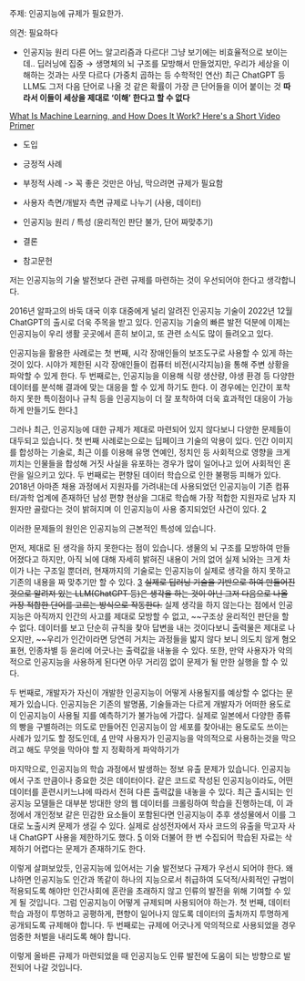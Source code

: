 
주제: 인공지능에 규제가 필요한가.

의견: 필요하다

- 인공지능 원리 다른 어느 알고리즘과 다르다! 그냥 보기에는 비효율적으로 보이는데.. 딥러닝에 집중 → 생명체의 뇌 구조를 모방해서 만들었지만, 우리가 세상을 이해하는 것과는 사뭇 다르다 (가중치 곱하는 등 수학적인 연산) 최근 ChatGPT 등 LLM도 그저 다음 단어로 나올 것 같은 확률이 가장 큰 단어들을 이어 붙이는 것 **따라서 이들이 세상을 제대로 ‘이해’ 한다고 할 수 없다**

[What Is Machine Learning, and How Does It Work? Here's a Short Video Primer](https://www.scientificamerican.com/video/what-is-machine-learning-and-how-does-it-work-heres-a-short-video-primer/)



- 도입
- 긍정적 사례
- 부정적 사례 -> 꼭 좋은 것만은 아님, 막으려면 규제가 필요함
- 사용자 측면/개발자 측면 규제로 나누기 (사용, 데이터)
- 인공지능 원리 / 특성 (윤리적인 판단 불가, 단어 짜맞추기)
- 결론

- 참고문헌


저는 인공지능의 기술 발전보다 관련 규제를 마련하는 것이 우선되어야 한다고 생각합니다. 

2016년 알파고의 바둑 대국 이후 대중에게 널리 알려진 인공지능 기술이 2022년 12월 ChatGPT의 출시로 더욱 주목을 받고 있다. 인공지능 기술의 빠른 발전 덕분에 이제는 인공지능이 우리 생활 곳곳에서 흔히 보이고, 또 관련 소식도 많이 들려오고 있다.

인공지능을 활용한 사례로는 첫 번째, 시각 장애인들의 보조도구로 사용할 수 있게 하는 것이 있다. 시야가 제한된 시각 장애인들이 컴퓨터 비전(시각지능)을 통해 주변 상황을 파악할 수 있게 한다. 두 번째로는, 인공지능을 이용해 식량 생산량, 야생 환경 등 다양한 데이터를 분석해 결과에 맞는 대응을 할 수 있게 하기도 한다. 이 경우에는 인간이 포착하지 못한 특이점이나 규칙 등을 인공지능이 더 잘 포착하여 더욱 효과적인 대응이 가능하게 만들기도 한다.[1]

그러나 최근, 인공지능에 대한 규제가 제대로 마련되어 있지 않다보니 다양한 문제들이 대두되고 있습니다. 첫 번째 사례로는으로는 딥페이크 기술의 악용이 있다. 인간 이미지를 합성하는 기술로, 최근 이를 이용해 유명 연예인, 정치인 등 사회적으로 영향을 크게 끼치는 인물들을 합성해 거짓 사실을 유포하는 경우가 많이 일어나고 있어 사회적인 혼란을 일으키고 있다. 두 번째로는 편향된 데이터 학습으로 인한 불평등 피해가 있다. 2018년 아마존 채용 과정에서 지원자를 가려내는데 사용되었던 인공지능이 기존 컴퓨터/과학 업계에 존재하던 남성 편향 현상을 그대로 학습해 가장 적합한 지원자로 남자 지원자만 골랐다는 것이 밝혀지며 이 인공지능이 사용 중지되었던 사건이 있다. [2] 

이러한 문제들의 원인은 인공지능의 근본적인 특성에 있습니다. 

먼저, 제대로 된 생각을 하지 못한다는 점이 있습니다. 생물의 뇌 구조를 모방하여 만들어졌다고 하지만, 아직 뇌에 대해 자세히 밝혀진 내용이 거의 없어 실제 뇌와는 크게 차이가 나는 구조일 뿐더러, 현재까지의 기술로는 인공지능이 실제로 생각을 하지 못하고 기존의 내용을 짜 맞추기만 할 수 있다. [3] ~~실제로 딥러닝 기술을 기반으로 하여 만들어진 것으로 알려져 있는 LLM(ChatGPT 등)은 생각을 하는 것이 아닌 그저 다음으로 나올 가장 적합한 단어를 고르는 방식으로 작동한다.~~ 실제 생각을 하지 않는다는 점에서 인공지능은 아직까지 인간의 사고를 제대로 모방할 수 없고, ~~구조상 윤리적인 판단을 할 수 없다. 데이터를 보고 단순히 규칙을 찾아 답변을 내는 것이다보니 출력물은 제대로 나오지만, ~~우리가 인간이라면 당연히 거치는 과정들을 밟지 않다 보니 의도치 않게 혐오표현, 인종차별 등 윤리에 어긋나는 출력값을 내놓을 수 있다. 또한, 만약 사용자가 악의적으로 인공지능을 사용하게 된다면 아무 거리낌 없이 문제가 될 만한 실행을 할 수 있다. 

두 번째로, 개발자가 자신이 개발한 인공지능이 어떻게 사용될지를 예상할 수 없다는 문제가 있습니다. 인공지능은 기존의 발명품, 기술들과는 다르게 개발자가 어떠한 용도로 이 인공지능이 사용될 지를 예측하기가 불가능에 가깝다. 실제로 일본에서 다양한 종류의 빵을 구별하려는 의도로 만들어진 인공지능이 암 세포를 찾아내는 용도로도 쓰이는 사례가 있기도 할 정도인데, [4] 만약 사용자가 인공지능을 악의적으로 사용하는것을 막으려고 해도 무엇을 막아야 할 지 정확하게 파악하기가 

마지막으로, 인공지능의 학습 과정에서 발생하는 정보 유출 문제가 있습니다. 인공지능에서 구조 만큼이나 중요한 것은 데이터이다. 같은 코드로 작성된 인공지능이라도, 어떤 데이터를 훈련시키느냐에 따라서 전혀 다른 출력값을 내놓을 수 있다. 최근 출시되는 인공지능 모델들은 대부분 방대한 양의 웹 데이터를 크롤링하여 학습을 진행하는데, 이 과정에서 개인정보 같은 민감한 요소들이 포함된다면 인공지능이 추후 생성물에서 이를 그대로 노출시켜 문제가 생길 수 있다. 실제로 삼성전자에서 자사 코드의 유출을 막고자 사내 ChatGPT 사용을 제한하기도 했다. [5] 이와 더불어 한 번 수집되어 학습된 자료는 삭제하기 어렵다는 문제가 존재하기도 한다. 

이렇게 살펴보았듯, 인공지능에 있어서는 기술 발전보다 규제가 우선시 되어야 한다. 왜냐하면 인공지능도 인간과 똑같이 하나의 지능으로서 취급하여 도덕적/사회적인 규범이 적용되도록 해야만 인간사회에 혼란을 초래하지 않고 인류의 발전을 위해 기여할 수 있게 될 것입니다. 그럼 인공지능이 어떻게 규제되며 사용되어야 하는가. 첫 번째, 데이터 학습 과정이 투명하고 공평하게, 편향이 일어나지 않도록 데이터의 출처까지 투명하게 공개되도록 규제해야 합니다. 두 번째로는 규제에 어긋나게 악의적으로 사용되었을 경우 엄중한 처벌을 내리도록 해야 합니다. 

이렇게 올바른 규제가 마련되었을 때 인공지능도 인류 발전에 도움이 되는 방향으로 발전되어 나갈 것입니다. 


[1]: https://www.forbes.com/sites/bernardmarr/2020/06/22/10-wonderful-examples-of-using-artificial-intelligence-ai-for-good/?sh=19af01112f95
[2]: https://www.ml.cmu.edu/news/news-archive/2016-2020/2018/october/amazon-scraps-secret-artificial-intelligence-recruiting-engine-that-showed-biases-against-women.html

[3]: https://www.forbes.com/sites/danielshapiro1/2019/10/23/can-artificial-intelligence-think/?sh=283fba732d7c
[4]: https://www.newyorker.com/tech/annals-of-technology/the-pastry-ai-that-learned-to-fight-cancer
[5]: https://techcrunch.com/2023/05/02/samsung-bans-use-of-generative-ai-tools-like-chatgpt-after-april-internal-data-leak/